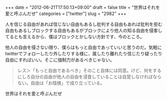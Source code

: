 +++
date = "2012-06-21T17:50:13+09:00"
draft = false
title = "世界はそれを愛と呼ぶんだぜ"
categories = ["twitter"]
slug = "2982"
+++

人を信じる自由があれば信じない自由もあるし批判する自由もあれば批判を拒む自由もあるしブロックする自由もあるがブロックにより他人の知る自由を侵害してるとも言えるから、僕はブロックとかしない方針です、今のところ。

他人の自由を侵さない限り、僕らはもっと自由であっていいと思うのだ。気軽にtwitterでフォローしたり外したりする様に、属したり離れたり信じたり疑ったり自由にすればいい。そこに強制力があるべきじゃない。

<blockquote>レス＞「もっと自由であるべき」そのこと自体には同意。けど、何をするにしろ自分の自由が他人の自由を浸食していることは自覚しなければならない。自由は「お陰様」で成り立っている。</blockquote>

世界はそれを愛と呼ぶんだぜ

